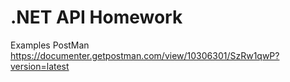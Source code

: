 # .NET API Homework

Examples PostMan
https://documenter.getpostman.com/view/10306301/SzRw1qwP?version=latest 

